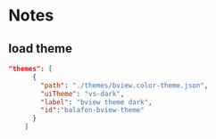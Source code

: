 # Notes

## load theme 

```json
"themes": [ 
      {
        "path": "./themes/bview.color-theme.json",
        "uiTheme": "vs-dark",
        "label": "bview theme dark",
        "id":"balafon-bview-theme"
      }
    ]
```